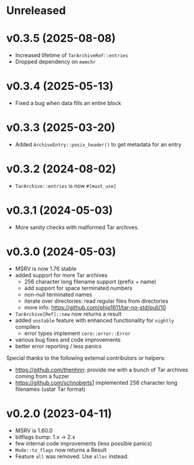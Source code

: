 # Unreleased

# v0.3.5 (2025-08-08)

- Increased lifetime of `TarArchiveRef::entries`
- Dropped dependency on `memchr`

# v0.3.4 (2025-05-13)

- Fixed a bug when data fills an entire block

# v0.3.3 (2025-03-20)

- Added `ArchiveEntry::posix_header()` to get metadata for an entry

# v0.3.2 (2024-08-02)

- `TarArchive::entries` is now `#[must_use]`

# v0.3.1 (2024-05-03)

- More sanity checks with malformed Tar archives.

# v0.3.0 (2024-05-03)

- MSRV is now 1.76 stable
- added support for more Tar archives
    - 256 character long filename support (prefix + name)
    - add support for space terminated numbers
    - non-null terminated names
    - iterate over directories: read regular files from directories
    - more info: <https://github.com/phip1611/tar-no-std/pull/10>
- `TarArchive[Ref]::new` now returns a result
- added `unstable` feature with enhanced functionality for `nightly` compilers
    - error types implement `core::error::Error`
- various bug fixes and code improvements
- better error reporting / less panics

Special thanks to the following external contributors or helpers:

- https://github.com/thenhnn: provide me with a bunch of Tar archives coming
  from a fuzzer
- https://github.com/schnoberts1 implemented 256 character long filenames (ustar
  Tar format)

# v0.2.0 (2023-04-11)

- MSRV is 1.60.0
- bitflags bump: 1.x -> 2.x
- few internal code improvements (less possible panics)
- `Mode::to_flags` now returns a Result
- Feature `all` was removed. Use `alloc` instead.
